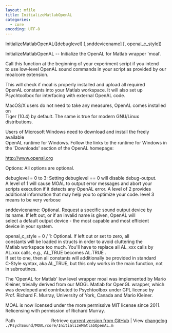 ```yaml
---
layout: mfile
title: InitializeMatlabOpenAL
categories:
  - core
encoding: UTF-8
---
```


InitializeMatlabOpenAL([debuglevel] [,snddevicename] [, openal\_c\_style])  

InitializeMatlabOpenAL -- Initialize the OpenAL for Matlab wrapper 'moal'.  

Call this function at the beginning of your experiment script if you intend  
to use low-level OpenAL sound commands in your script as provided by our  
moalcore extension.  

This will check if moal is properly installed and upload all required  
OpenAL constants into your Matlab workspace. It will also set up  
Psychtoolbox for interfacing with external OpenAL code.  

MacOS/X users do not need to take any measures, OpenAL comes installed on  
Tiger (10.4) by default. The same is true for modern GNU/Linux distributions.  

Users of Microsoft Windows need to download and install the freely available  
OpenAL runtime for Windows. Follow the links to the runtime for Windows in  
the 'Downloads' section of the OpenAL homepage:  

http://www.openal.org  

Options: All options are optional.  

debuglevel = 0 to 3: Setting debuglevel == 0 will disable debug-output.  
A level of 1 will cause MOAL to output error messages and abort your  
scripts execution if it detects any OpenAL error. A level of 2 provides  
additional information that may help you to optimize your code. level 3  
means to be very verbose  

snddevicename: Optional. Request a specific sound output device by  
its name. If left out, or if an invalid name is given, OpenAL will  
select a default output device - the most capable and most efficient  
device in your system.  

openal\_c\_style = 0 / 1: Optional. If left out or set to zero, all  
constants will be loaded in structs in order to avoid cluttering the  
Matlab workspace too much. You'll have to replace all AL\_xxx calls by  
AL.xxx calls, e.g., AL\_TRUE becomes AL.TRUE .  
If set to one, then all constants will additionally be provided in standard  
C-Style syntax, aka AL\_TRUE, but this only works in the main function, not  
in subroutines.  

The 'OpenAL for Matlab' low level wrapper moal was implemented by Mario  
Kleiner, trivially derived from our MOGL Matlab for OpenGL wrapper, which  
was developed and contributed to Psychtoolbox under GPL license by  
Prof. Richard F. Murray, University of York, Canada and Mario Kleiner.  

MOAL is now licensed under the more permissive MIT license since 2011.  
Relicensing with permission of Richard Murray.  


<div class="code_header" style="text-align:right;">
  <span style="float:left;">Path&nbsp;&nbsp;</span> <span class="counter">Retrieve <a href=
  "https://raw.github.com/Psychtoolbox-3/Psychtoolbox-3/beta/./PsychSound/MOAL/core/InitializeMatlabOpenAL.m">current version from GitHub</a> | View <a href=
  "https://github.com/Psychtoolbox-3/Psychtoolbox-3/commits/beta/./PsychSound/MOAL/core/InitializeMatlabOpenAL.m">changelog</a></span>
</div>
<div class="code">
  <code>./PsychSound/MOAL/core/InitializeMatlabOpenAL.m</code>
</div>
